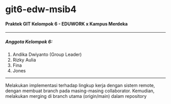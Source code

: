 # git6-edw-msib4


#### **Praktek GIT Kelompok 6 - EDUWORK x Kampus Merdeka**

------------


##### **Anggota Kelompok 6:**
1. Andika Dwiyanto (Group Leader)
2. Rizky Aulia
3. Fina
4. Jones

------------

Melakukan implementasi terhadap lingkup kerja dengan sistem remote, dengan membuat branch pada masing-masing collaborator. Kemudian, melakukan merging di branch utama (origin/main) dalam repository
